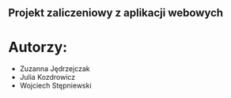  ## Projekt zaliczeniowy z aplikacji webowych
# Autorzy: 
* Zuzanna Jędrzejczak
* Julia Kozdrowicz
* Wojciech Stępniewski
